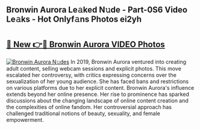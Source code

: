 ## Bronwin Aurora Le𝚊ked N𝚞de - Part-0S6 Video Le𝚊ks - Hot Onlyf𝚊ns Photos ei2yh

# <h2><a href="http://ac26750.deff.icu/?id=Bronwin+Aurora">🔗 New 👉🔴 Bronwin Aurora VIDEO Photos</a></h2>

[![Bronwin Aurora N𝚞des](https://i.imgur.com/rIISA9y.gif)](http://ac26750.deff.icu/?id=Bronwin+Aurora)
In 2019, Bronwin Aurora ventured into creating adult content, selling webcam sessions and explicit photos. This move escalated her controversy, with critics expressing concerns over the sexualization of her young audience. She has faced bans and restrictions on various platforms due to her explicit content. Bronwin Aurora's influence extends beyond her online presence. Her rise to prominence has sparked discussions about the changing landscape of online content creation and the complexities of online fandom. Her controversial approach has challenged traditional notions of beauty, sexuality, and female empowerment.
